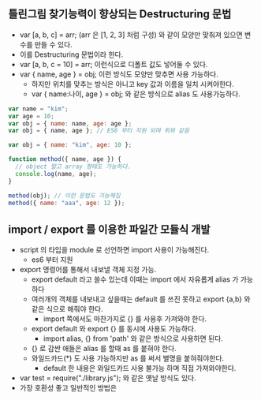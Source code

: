## 틀린그림 찾기능력이 향상되는 Destructuring 문법

- var [a, b, c] = arr; (arr 은 [1, 2, 3] 처럼 구성) 와 같이 모양만 맞춰져 있으면 변수를 만들 수 있다.
- 이를 Destructuring 문법이라 한다.
- var [a, b, c = 10] = arr; 이런식으로 디폴트 값도 넣어둘 수 있다.
- var { name, age } = obj; 이런 방식도 모양만 맞추면 사용 가능하다.
  - 하지만 위치를 맞추는 방식은 아니고 key 값과 이름을 일치 시켜야한다.
  - var { name:나이, age } = obj; 와 같은 방식으로 alias 도 사용가능하다.

```javascript
var name = "kim";
var age = 10;
var obj = { name: name, age: age };
var obj = { name, age }; // ES6 부터 지원 되며 위와 같음
```

```javascript
var obj = { name: "kim", age: 10 };

function method({ name, age }) {
  // object 말고 array 형태도 가능하다.
  console.log(name, age);
}

method(obj); // 이런 문법도 가능해짐
method({ name: "aaa", age: 12 });
```

## import / export 를 이용한 파일간 모듈식 개발

- script 의 타입을 module 로 선언하면 import 사용이 가능해진다.
  - es6 부터 지원
- export 명령어를 통해서 내보낼 객체 지정 가능.
  - export default 라고 쓸수 있는데 이때는 import 에서 자유롭게 alias 가 가능하다
  - 여러개의 객체를 내보내고 싶을때는 default 를 쓰진 못하고 export {a,b} 와 같은 식으로 해줘야 한다.
    - import 쪽에서도 마찬가지로 {} 를 사용후 가져와야 한다.
  - export default 와 export {} 를 동시에 사용도 가능하다.
    - import alias, {} from 'path' 와 같은 방식으로 사용하면 된다.
  - {} 로 감싼 애들은 alias 를 할때 as 를 붙혀야 한다.
  - 와일드카드(\*) 도 사용 가능하지만 as 를 써서 별명을 붙혀줘야한다.
    - default 한 내용은 와일드카드 사용 불가능 하며 직접 가져와야한다.
- var test = require("./library.js"); 와 같은 옛날 방식도 있다.
- 가장 호환성 좋고 일반적인 방법은 <script> 에 src 로 불러오느 방식이 가장 좋다.

## Stack, Queue를 이용한 웹브라우저 동작원리

- 자바스크립트는 빨리 처리되는것과 늦게 처리되는 코드가 저장되는 공간이 다르다.
- 바로 실행되는 코드는 stack 으로 이동 한다.
- 바로 실행 안되는 코드들은 미리 지정(timeout, ajax와 같은)되있으며 대기실로 이동되어 있다.
  - 대기실에서 대기가 끝난 코드들은 queue로 이동 후 stack 으로 이동 시켜둔다.
  - 단 stack 이 비어 있을때만 올려보낸다.
    - 이런 이유로 stack 을 너무 바쁘게 만들면 안된다.

## 동기/비동기처리와 콜백함수라는 용어 깔끔하게 정리

- 자바스크립트 언어 자체는 병렬처리를 지원하지 않는다.
  - 하지만 특수한 처리를 통해서 일부 코드들은 비동기식으로 처리되게 만들어졌다.
- 순차적으로 코드를 실행하기 위해서 콜백함수를 많이사용한다.
  - 이런 방식은 매우 지저분해 지기 때문에 promise 방식을 많이 사용한다.

## 인간의 언어로 설명하는 ES6 Promise

- new Promise() 로 만들 수 있다.
  - then 을 사용하면 첫 실행한 내용 후 다음걸 실행할 수 있다.
  - catch 를 사용하면 해당 내용이 실패하면 실행할 내용도 작성 가능.
  - finally 도 마찬가지로 사용 가능
- promise 사용 시 성공 실패 판정도 해줘야 정상적으로 동작한다.
  - promise 는 성공 실패 판정 기계
- 관습적으로 프로미스에 들어가는 함수의 파라미터는 resolove, reject 두개의 파라미터를 관습적으로 사용한다.
- 프로미스 함수 내부에서 resolve 함수가 실행되면 성공, reject 함수가 실행되면 실패로 인지한다.
- 콜백함수에 비해서 사용이 좀 더 까다롭지만 가독성이 더 좋음
- 만들고 나면 사용하고 난 다음 상태는 3가지로 나뉜다.
  - 결론 미 정의 시 pending
  - 성공 시 resolve
  - 실패 시 reject
- promise 에 대한 오해
  - 동기적 처리가 비동기적 처리로 가능하게 만들어주는게 아니다.
    - 내부에서 비동기적 처리를 도와주는 기능들을 쓸 수 는 있다.

## ES6 Promise 간단 연습문제 & 해설

## Promise 어려워서 싫으면 async/await을사용합시다

- es8 부터 나온 async/await 문법
- async 를 function 앞에 붙이면 항상 해당 함수 이후에 Promise 가 남는다.
- await 은 항상 async 안에서만 쓸 수 있다.
- 실패를 다루는 문법은 자바 처럼 try catch 를 사용한다.

## for in / for of 반복문과 enumerable, iterable 속성

- for in 반복문은 object 에 있는 파라미터를 하나씩 가져오고 싶을때 쓴다
  - enumerable 한 것만 반복해준다.
    - enumerable 이란 getOwnPropertyDescriptor 로 확인 시 셀수 있는 변수인지 설정되는 내용이다.
  - 부모의 prototype 도 반복해준다.
    - 부모까지 쓸일은 잘 없기 때문에 obj.hasOwnProperty(key) 로 검사해서 사용하는것도 방법이다.
- for of 반복문은 array 에 있는 인덱스를 하나씩 가져오고 싶을때 쓴다.
  - array 뿐만 아니라 문자, arguments, NodeList, Map, Set 등도 가능
  - 즉 iterable 한 자료형에만 가능하다 이 또한 위 처럼 자바스크립트에서 몰래 숨겨둔 속성이다.
    - 배열[Symbol.iterator]; 이런식으로 접근 시 접근 가능한 애들이 of 로 반복할 수 있는 애들이다.
